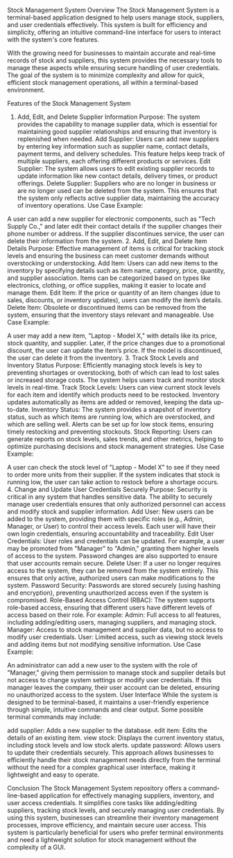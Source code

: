 Stock Management System Overview
The Stock Management System is a terminal-based application designed to help users manage stock, suppliers, and user credentials effectively. This system is built for efficiency and simplicity, offering an intuitive command-line interface for users to interact with the system's core features.

With the growing need for businesses to maintain accurate and real-time records of stock and suppliers, this system provides the necessary tools to manage these aspects while ensuring secure handling of user credentials. The goal of the system is to minimize complexity and allow for quick, efficient stock management operations, all within a terminal-based environment.

Features of the Stock Management System
1. Add, Edit, and Delete Supplier Information
Purpose: The system provides the capability to manage supplier data, which is essential for maintaining good supplier relationships and ensuring that inventory is replenished when needed.
Add Supplier:
Users can add new suppliers by entering key information such as supplier name, contact details, payment terms, and delivery schedules.
This feature helps keep track of multiple suppliers, each offering different products or services.
Edit Supplier:
The system allows users to edit existing supplier records to update information like new contact details, delivery times, or product offerings.
Delete Supplier:
Suppliers who are no longer in business or are no longer used can be deleted from the system.
This ensures that the system only reflects active supplier data, maintaining the accuracy of inventory operations.
Use Case Example:

A user can add a new supplier for electronic components, such as "Tech Supply Co.," and later edit their contact details if the supplier changes their phone number or address. If the supplier discontinues service, the user can delete their information from the system.
2. Add, Edit, and Delete Item Details
Purpose: Effective management of items is critical for tracking stock levels and ensuring the business can meet customer demands without overstocking or understocking.
Add Item:
Users can add new items to the inventory by specifying details such as item name, category, price, quantity, and supplier association.
Items can be categorized based on types like electronics, clothing, or office supplies, making it easier to locate and manage them.
Edit Item:
If the price or quantity of an item changes (due to sales, discounts, or inventory updates), users can modify the item’s details.
Delete Item:
Obsolete or discontinued items can be removed from the system, ensuring that the inventory stays relevant and manageable.
Use Case Example:

A user may add a new item, "Laptop - Model X," with details like its price, stock quantity, and supplier. Later, if the price changes due to a promotional discount, the user can update the item’s price. If the model is discontinued, the user can delete it from the inventory.
3. Track Stock Levels and Inventory Status
Purpose: Efficiently managing stock levels is key to preventing shortages or overstocking, both of which can lead to lost sales or increased storage costs. The system helps users track and monitor stock levels in real-time.
Track Stock Levels:
Users can view current stock levels for each item and identify which products need to be restocked.
Inventory updates automatically as items are added or removed, keeping the data up-to-date.
Inventory Status:
The system provides a snapshot of inventory status, such as which items are running low, which are overstocked, and which are selling well.
Alerts can be set up for low stock items, ensuring timely restocking and preventing stockouts.
Stock Reporting:
Users can generate reports on stock levels, sales trends, and other metrics, helping to optimize purchasing decisions and stock management strategies.
Use Case Example:

A user can check the stock level of "Laptop - Model X" to see if they need to order more units from their supplier. If the system indicates that stock is running low, the user can take action to restock before a shortage occurs.
4. Change and Update User Credentials Securely
Purpose: Security is critical in any system that handles sensitive data. The ability to securely manage user credentials ensures that only authorized personnel can access and modify stock and supplier information.
Add User:
New users can be added to the system, providing them with specific roles (e.g., Admin, Manager, or User) to control their access levels.
Each user will have their own login credentials, ensuring accountability and traceability.
Edit User Credentials:
User roles and credentials can be updated. For example, a user may be promoted from "Manager" to "Admin," granting them higher levels of access to the system.
Password changes are also supported to ensure that user accounts remain secure.
Delete User:
If a user no longer requires access to the system, they can be removed from the system entirely. This ensures that only active, authorized users can make modifications to the system.
Password Security:
Passwords are stored securely (using hashing and encryption), preventing unauthorized access even if the system is compromised.
Role-Based Access Control (RBAC):
The system supports role-based access, ensuring that different users have different levels of access based on their role. For example:
Admin: Full access to all features, including adding/editing users, managing suppliers, and managing stock.
Manager: Access to stock management and supplier data, but no access to modify user credentials.
User: Limited access, such as viewing stock levels and adding items but not modifying sensitive information.
Use Case Example:

An administrator can add a new user to the system with the role of "Manager," giving them permission to manage stock and supplier details but not access to change system settings or modify user credentials. If this manager leaves the company, their user account can be deleted, ensuring no unauthorized access to the system.
User Interface
While the system is designed to be terminal-based, it maintains a user-friendly experience through simple, intuitive commands and clear output. Some possible terminal commands may include:

add supplier: Adds a new supplier to the database.
edit item: Edits the details of an existing item.
view stock: Displays the current inventory status, including stock levels and low stock alerts.
update password: Allows users to update their credentials securely.
This approach allows businesses to efficiently handle their stock management needs directly from the terminal without the need for a complex graphical user interface, making it lightweight and easy to operate.

Conclusion
The Stock Management System repository offers a command-line-based application for effectively managing suppliers, inventory, and user access credentials. It simplifies core tasks like adding/editing suppliers, tracking stock levels, and securely managing user credentials. By using this system, businesses can streamline their inventory management processes, improve efficiency, and maintain secure user access. This system is particularly beneficial for users who prefer terminal environments and need a lightweight solution for stock management without the complexity of a GUI.

